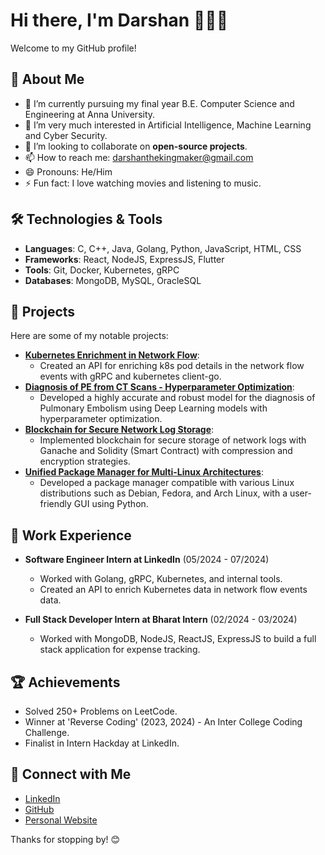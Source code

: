 # Hi there, I'm Darshan 👋👋👋

Welcome to my GitHub profile!

## 🚀 About Me

- 🔭 I’m currently pursuing my final year B.E. Computer Science and Engineering at Anna University.
- 🌱 I’m very much interested in Artificial Intelligence, Machine Learning and Cyber Security.
- 👯 I’m looking to collaborate on **open-source projects**.
- 📫 How to reach me: [darshanthekingmaker@gmail.com](mailto:darshanthekingmaker@gmail.com)
- 😄 Pronouns: He/Him
- ⚡ Fun fact: I love watching movies and listening to music.

## 🛠️ Technologies & Tools

- **Languages**: C, C++, Java, Golang, Python, JavaScript, HTML, CSS
- **Frameworks**: React, NodeJS, ExpressJS, Flutter
- **Tools**: Git, Docker, Kubernetes, gRPC
- **Databases**: MongoDB, MySQL, OracleSQL

<!--
## 📈 GitHub Stats

![Your GitHub Stats](https://github-readme-stats.vercel.app/api?username=Dtechking&show_icons=true&theme=radical)

## 📝 Latest Blog Posts
-->

<!-- BLOG-POST-LIST:START -->
<!-- - [Post 1 Title](https://yourblog.com/post1) -->
<!-- - [Post 2 Title](https://yourblog.com/post2) -->
<!-- BLOG-POST-LIST:END -->



## 📄 Projects

Here are some of my notable projects:

- **[Kubernetes Enrichment in Network Flow](link)**:
  - Created an API for enriching k8s pod details in the network flow events with gRPC and kubernetes client-go.
- **[Diagnosis of PE from CT Scans - Hyperparameter Optimization](link)**:
  - Developed a highly accurate and robust model for the diagnosis of Pulmonary Embolism using Deep Learning models with hyperparameter optimization.
- **[Blockchain for Secure Network Log Storage](link)**:
  - Implemented blockchain for secure storage of network logs with Ganache and Solidity (Smart Contract) with compression and encryption strategies.
- **[Unified Package Manager for Multi-Linux Architectures](link)**:
  - Developed a package manager compatible with various Linux distributions such as Debian, Fedora, and Arch Linux, with a user-friendly GUI using Python.

## 💼 Work Experience

- **Software Engineer Intern at LinkedIn** (05/2024 - 07/2024)
  - Worked with Golang, gRPC, Kubernetes, and internal tools.
  - Created an API to enrich Kubernetes data in network flow events data.
  
- **Full Stack Developer Intern at Bharat Intern** (02/2024 - 03/2024)
  - Worked with MongoDB, NodeJS, ReactJS, ExpressJS to build a full stack application for expense tracking.

## 🏆 Achievements

- Solved 250+ Problems on LeetCode.
- Winner at 'Reverse Coding' (2023, 2024) - An Inter College Coding Challenge.
- Finalist in Intern Hackday at LinkedIn.

## 🤝 Connect with Me

- [LinkedIn](https://www.linkedin.com/in/dtechking)
- [GitHub](https://github.com/Dtechking)
- [Personal Website](https://yourwebsite.com)

Thanks for stopping by! 😊
